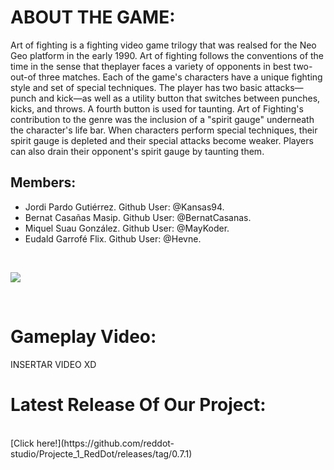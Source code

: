 # ABOUT THE GAME:

Art of fighting is a fighting video game trilogy that was realsed for 
the Neo Geo platform in the early 1990. Art of fighting follows the 
conventions of the time in the sense that theplayer faces a variety 
of opponents in best two-out-of three matches. Each of the game's 
characters have a unique fighting style and set of special techniques. 
The player has two basic attacks—punch and kick—as well as a utility 
button that switches between punches, kicks, and throws. A fourth button is
used for taunting. Art of Fighting's contribution to the genre was the 
inclusion of a "spirit gauge" underneath the character's life bar. 
When characters perform special techniques, their spirit gauge is depleted
and their special attacks become weaker. Players can also drain their 
opponent's spirit gauge by taunting them.

## Members: 
* Jordi Pardo Gutiérrez. Github User: @Kansas94. 
* Bernat Casañas Masip. Github User: @BernatCasanas.  
* Miquel Suau González. Github User: @MayKoder.
* Eudald Garrofé Flix. Github User: @Hevne. 
<br>


![](https://raw.githubusercontent.com/MayKoder/Projecte_1_RedDot/master/fotogrup.jpg)

<br>

# Gameplay Video:

INSERTAR VIDEO XD

# Latest Release Of Our Project:
<br>
[Click here!](https://github.com/reddot-studio/Projecte_1_RedDot/releases/tag/0.7.1)




 
